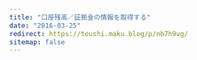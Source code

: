 ```yaml
---
title: "口座残高／証拠金の情報を取得する"
date: "2016-03-25"
redirect: https://toushi.maku.blog/p/nb7h9vg/
sitemap: false
---
```


